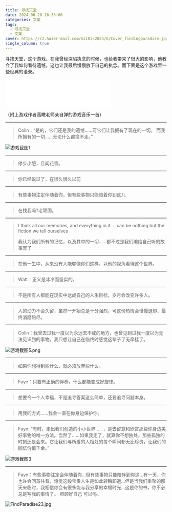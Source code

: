 ```yaml
---
title: 寻找天堂
date: 2024-06-28 16:33:06
categories: 文案
tags:
  - 寻找天堂
  - 文案
cover: https://r2.haier-mail.com/mi10s/2024/6/Cover_findingparadise.jpg
single_column: true
---
```

寻找天堂，这个游戏，在我曾经深陷执念的时候，也给我带来了很大的影响，他教会了我如何看待遗憾，这也让我最后慢慢放下自己的执念。<!--more-->而下面是这个游戏里一些经典的语录。

<iframe frameborder="no" border="0" marginwidth="0" marginheight="0" width=330 height=86 src="//music.163.com/outchain/player?type=2&id=1913118259&auto=0&height=66"></iframe>

（附上游戏作者高瞰老师亲自弹的游戏音乐一首）

***
>Colin：“是的，它们还是我的遗憾......可它们让我拥有了现在的一切。
而我所拥有的一切……无论什么都换不走。”

![游戏截图1](https://r2.haier-mail.com/mi10s/2024/6/IMG_20240628_165505.jpg)

***
>停步小憩，且闻花香。

***
>你已经说过了，在很久很久以前

***
>有些事物注定伴随着你，但有些事物只能陪着你到这儿

***
>在找我吗?老顽固。

***
>I think all our memories, and everything in it. . .can be nothing but the fiction we tell ourselves
>
>我认为我们所有的记忆，以及其中的一切……都不过是我们编给自己听的故事罢了

***
>在他一生中，从来没有人能够像你们这样，以他的视角看待这个世界。

***
>Watt：正义是冰冷而坚实的。

***
>不是所有人都能在现实中达成自己的人生目标，岁月会改变许多人。

***
>人的动力不会久留，虽然一开始总是十分强烈，可这份热情会慢慢退却，最终消磨殆尽。

***
>Colin：我曾去过我一度以为永远去不成的地方，也曾见到过我一度以为无法见识到的事物。我只想让自己在临终时感觉这辈子了无牵挂了。

![游戏截图5.png](https://r2.haier-mail.com/imghost/2024/06/屏幕截图(106).png)

***
>如果你想得到些什么，就必须放弃些什么。

***
>Faye：只要有正确的伴奏，什么都能变成好旋律。

***
>想要令一个人幸福，不是追寻答案这么简单，还要追寻问题本身。

***
>用我的方式……我会一直在你身边保护你。

***
>Faye: “有时，走出我们创造的小小世界……，是去留意和欣赏那些你身边美好事物的唯一方法。当然了……如果我走了，就算你不想独处，那些孤独的时刻还是会来。它让我们与所爱的人相处的每个瞬间都无比珍贵，让我们的回忆价值千金。”

![游戏截图3](https://r2.haier-mail.com/mi10s/2024/6/IMG_20240628_164255.jpg)

***
>Faye：有些事物注定会伴随着你...但有些事物只能陪伴到你这...有一天，你也许会回首往昔，惊觉这段宝贵人生是如此转瞬即逝...但是当我们重聚的那天来临时，我相信你会有很多能与我分享的幸福时光...这是你的书，你不必总是写我的事情了。
  照顾好自己 可以吗。

![FindParadise23.jpg](https://r2.haier-mail.com/mi10s/2024/6/FindParadise23.jpg)